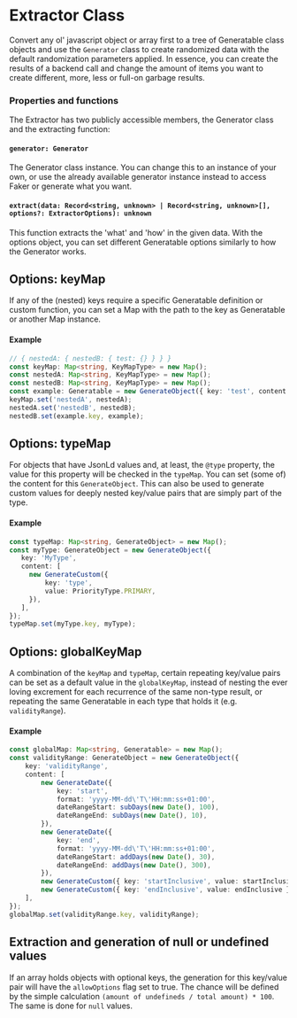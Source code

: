 # Extractor Class
Convert any ol' javascript object or array first to a tree of Generatable class
objects and use the `Generator` class to create randomized data with the default
randomization parameters applied. In essence, you can create the results of a
backend call and change the amount of items you want to create different, more,
less or full-on garbage results.

### Properties and functions
The Extractor has two publicly accessible members, the Generator class and the
extracting function:

#### `generator: Generator`
The Generator class instance. You can change this to an instance of your own, or
use the already available generator instance instead to access Faker or generate
what you want.

#### `extract(data: Record<string, unknown> | Record<string, unknown>[], options?: ExtractorOptions): unknown`
This function extracts the 'what' and 'how' in the given data. With the options
object, you can set different Generatable options similarly to how the Generator
works.

## Options: keyMap
If any of the (nested) keys require a specific Generatable definition or custom
function, you can set a Map with the path to the key as Generatable or another
Map instance.

#### Example
```typescript
// { nestedA: { nestedB: { test: {} } } }
const keyMap: Map<string, KeyMapType> = new Map();
const nestedA: Map<string, KeyMapType> = new Map();
const nestedB: Map<string, KeyMapType> = new Map();
const example: Generatable = new GenerateObject({ key: 'test', content: [] });
keyMap.set('nestedA', nestedA);
nestedA.set('nestedB', nestedB);
nestedB.set(example.key, example);
```

## Options: typeMap
For objects that have JsonLd values and, at least, the `@type` property, the
value for this property will be checked in the `typeMap`. You can set (some of)
the content for this `GenerateObject`. This can also be used to generate custom
values for deeply nested key/value pairs that are simply part of the type.

#### Example
```typescript
const typeMap: Map<string, GenerateObject> = new Map();
const myType: GenerateObject = new GenerateObject({
   key: 'MyType',
   content: [
     new GenerateCustom({
         key: 'type',
         value: PriorityType.PRIMARY,
     }),
   ],
});
typeMap.set(myType.key, myType);
```

## Options: globalKeyMap
A combination of the `keyMap` and `typeMap`, certain repeating key/value pairs
can be set as a default value in the `globalKeyMap`, instead of nesting the ever
loving excrement for each recurrence of the same non-type result, or repeating
the same Generatable in each type that holds it (e.g. `validityRange`).

#### Example
```typescript
const globalMap: Map<string, Generatable> = new Map();
const validityRange: GenerateObject = new GenerateObject({
    key: 'validityRange',
    content: [
        new GenerateDate({
            key: 'start',
            format: 'yyyy-MM-dd\'T\'HH:mm:ss+01:00',
            dateRangeStart: subDays(new Date(), 100),
            dateRangeEnd: subDays(new Date(), 10),
        }),
        new GenerateDate({
            key: 'end',
            format: 'yyyy-MM-dd\'T\'HH:mm:ss+01:00',
            dateRangeStart: addDays(new Date(), 30),
            dateRangeEnd: addDays(new Date(), 300),
        }),
        new GenerateCustom({ key: 'startInclusive', value: startInclusive }),
        new GenerateCustom({ key: 'endInclusive', value: endInclusive }),
    ],
});
globalMap.set(validityRange.key, validityRange);
```

## Extraction and generation of null or undefined values
If an array holds objects with optional keys, the generation for this key/value
pair will have the `allowOptions` flag set to true. The chance will be defined
by the simple calculation `(amount of undefineds / total amount) * 100`. The
same is done for `null` values.
